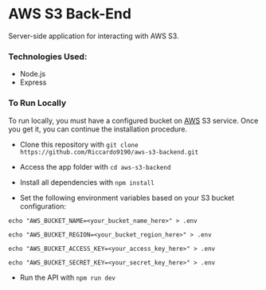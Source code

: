 # AWS S3 Back-End

Server-side application for interacting with AWS S3.

### Technologies Used:

- Node.js
- Express

### To Run Locally

To run locally, you must have a configured bucket on [AWS](https://aws.amazon.com) S3 service. Once you get it, you can continue the installation procedure.

- Clone this repository with ```git clone https://github.com/Riccardo9190/aws-s3-backend.git```

- Access the app folder with ```cd aws-s3-backend```

- Install all dependencies with ```npm install```

- Set the following environment variables based on your S3 bucket configuration:

```shell
echo "AWS_BUCKET_NAME=<your_bucket_name_here>" > .env
```

```shell
echo "AWS_BUCKET_REGION=<your_bucket_region_here>" > .env
```

```shell
echo "AWS_BUCKET_ACCESS_KEY=<your_access_key_here>" > .env
```

```shell
echo "AWS_BUCKET_SECRET_KEY=<your_secret_key_here>" > .env
```

- Run the API with  ```npm run dev```

